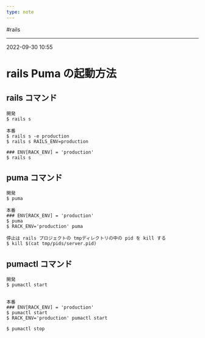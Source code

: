 ```yaml
---
type: note
---
```


#rails

---
2022-09-30  10:55

# rails  Puma の起動方法

## rails コマンド

```shell
開発
$ rails s

本番
$ rails s -e production
$ rails s RAILS_ENV=production

### ENV[RACK_ENV] = 'production'
$ rails s
```

## puma コマンド
```shell
開発
$ puma

本番
### ENV[RACK_ENV] = 'production'
$ puma
$ RACK_ENV='production' puma

停止は rails プロジェクトの tmpディレクトリの中の pid を kill する
$ kill $(cat tmp/pids/server.pid)
```




## pumactl コマンド
```shell
開発
$ pumactl start


本番
### ENV[RACK_ENV] = 'production'
$ pumactl start
$ RACK_ENV='production' pumactl start

$ pumactl stop
```